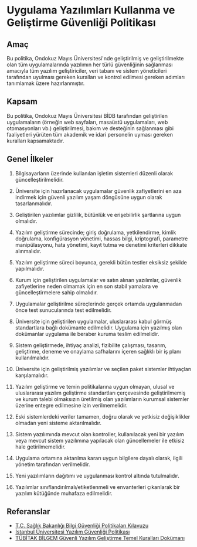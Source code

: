 Uygulama Yazılımları Kullanma ve Geliştirme Güvenliği Politikası
================================================================

Amaç
----

Bu politika, Ondokuz Mayıs Üniversitesi'nde geliştirilmiş ve geliştirilmekte
olan tüm uygulamalarında yazılımın her türlü güvenliğinin sağlanması amacıyla
tüm yazılım geliştiriciler, veri tabanı ve sistem yöneticileri tarafından
uyulması gereken kuralları ve kontrol edilmesi gereken adımları tanımlamak üzere
hazırlanmıştır.

Kapsam
------

Bu politika, Ondokuz Mayıs Üniversitesi BİDB tarafından geliştirilen
uygulamaların (örneğin web sayfaları, masaüstü uygulamaları, web otomasyonları
vb.) geliştirilmesi, bakım ve desteğinin sağlanması gibi faaliyetleri yürüten
tüm akademik ve idari personelin uyması gereken kuralları kapsamaktadır.

Genel İlkeler
-------------

1. Bilgisayarların üzerinde kullanılan işletim sistemleri düzenli olarak
   güncelleştirilmelidir.

1. Üniversite için hazırlanacak uygulamalar güvenlik zafiyetlerini en aza
   indirmek için güvenli yazılım yaşam döngüsüne uygun olarak tasarlanmalıdır.

1. Geliştirilen yazılımlar gizlilik, bütünlük ve erişebilirlik şartlarına uygun
   olmalıdır.

1. Yazılım geliştirme sürecinde; giriş doğrulama, yetkilendirme, kimlik
   doğrulama, konfigürasyon yönetimi, hassas bilgi, kriptografi, parametre
   manipülasyonu, hata yönetimi, kayıt tutma ve denetimi kriterleri dikkate
   alınmalıdır.

1. Yazılım geliştirme süreci boyunca, gerekli bütün testler eksiksiz şekilde
   yapılmalıdır.

1. Kurum için geliştirilen uygulamalar ve satın alınan yazılımlar, güvenlik
   zafiyetlerine neden olmamak için en son stabil yamalara ve güncelleştirmelere
   sahip olmalıdır.

1. Uygulamalar geliştirilme süreçlerinde gerçek ortamda uygulanmadan önce test
   sunucularında test edilmelidir.

1. Üniversite için geliştirilen uygulamalar, uluslararası kabul görmüş
   standartlara bağlı dokümante edilmelidir. Uygulama için yazılmış olan
   dokümanlar uygulama ile beraber kuruma teslim edilmelidir.

1. Sistem geliştirmede, ihtiyaç analizi, fizibilite çalışması, tasarım,
   geliştirme, deneme ve onaylama safhalarını içeren sağlıklı bir iş planı
   kullanılmalıdır.

1. Üniversite için geliştirilmiş yazılımlar ve seçilen paket sistemler
   ihtiyaçları karşılamalıdır.

1. Yazılım geliştirme ve temin politikalarına uygun olmayan, ulusal ve
   uluslararası yazılım geliştirme standartları çerçevesinde geliştirilmemiş ve
   kurum talebi olmaksızın üretilmiş olan yazılımların kurumsal sistemler
   üzerine entegre edilmesine izin verilmemelidir.

1. Eski sistemlerdeki veriler tamamen, doğru olarak ve yetkisiz değişiklikler
   olmadan yeni sisteme aktarılmalıdır.

1. Sistem yazılımında mevcut olan kontroller, kullanılacak yeni bir yazılım veya
   mevcut sistem yazılımına yapılacak olan güncellemeler ile etkisiz hale
   getirilmemelidir.

1. Uygulama ortamına aktarılma kararı uygun bilgilere dayalı olarak, ilgili
   yönetim tarafından verilmelidir.

1. Yeni yazılımların dağıtımı ve uygulanması kontrol altında tutulmalıdır.

1. Yazılımlar sınıflandırılmalı/etiketlenmeli ve envanterleri çıkarılarak bir
   yazılım kütüğünde muhafaza edilmelidir.

Referanslar
-----------

- [T.C. Sağlık Bakanlığı Bilgi Güvenliği Politikaları Kılavuzu](https://bilgiguvenligi.saglik.gov.tr/files/BilgiG%C3%BCvenli%C4%9FiPolitikalar%C4%B1K%C4%B1lavuzu.pdf)
- [İstanbul Üniversitesi Yazılım Güvenliği Politikası](http://cdn.istanbul.edu.tr/statics/bilgiislem.istanbul.edu.tr/wp-content/uploads/2012/02/YG-POL-01.pdf)
- [TÜBİTAK BİLGEM Güvenli Yazılım Geliştirme Temel Kuralları Dokümanı](http://www.udhb.gov.tr/doc/siberg/GYGTK_Doc.pdf)